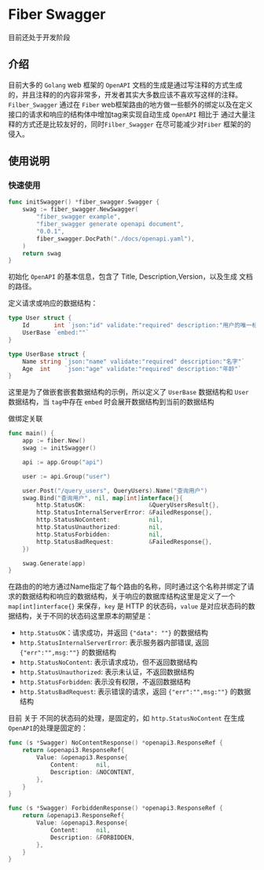 # Fiber Swagger

目前还处于开发阶段

## 介绍

目前大多的 `Golang` web 框架的 `OpenAPI` 文档的生成是通过写注释的方式生成的，并且注释的的内容非常多，开发者其实大多数应该不喜欢写这样的注释。`Filber_Swagger` 通过在 `Fiber` web框架路由的地方做一些额外的绑定以及在定义接口的请求和响应的结构体中增加tag来实现自动生成 `OpenAPI` 相比于 通过大量注释的方式还是比较友好的，同时`Filber_Swagger` 在尽可能减少对`Fiber` 框架的的侵入。

## 使用说明

### 快速使用

```Go
func initSwagger() *fiber_swagger.Swagger {
	swag := fiber_swagger.NewSwagger(
		"fiber_swagger example",
		"fiber_swagger generate openapi document",
		"0.0.1",
		fiber_swagger.DocPath("./docs/openapi.yaml"),
	)
	return swag
}
```

初始化 `OpenAPI` 的基本信息，包含了 Title, Description,Version，以及生成 文档的路径。

定义请求或响应的数据结构：

```Go
type User struct {
	Id       int `json:"id" validate:"required" description:"用户的唯一标识"`
	UserBase `embed:""`
}

type UserBase struct {
	Name string `json:"name" validate:"required" description:"名字"`
	Age  int    `json:"age" validate:"required" description:"年龄"`
}
```

这里是为了做嵌套嵌套数据结构的示例，所以定义了 `UserBase` 数据结构和 `User` 数据结构，当 `tag`中存在 `embed` 时会展开数据结构到当前的数据结构

做绑定关联

```Go
func main() {
	app := fiber.New()
	swag := initSwagger()

	api := app.Group("api")

	user := api.Group("user")

	user.Post("/query_users", QueryUsers).Name("查询用户")
	swag.Bind("查询用户", nil, map[int]interface{}{
		http.StatusOK:                  &QueryUsersResult{},
		http.StatusInternalServerError: &FailedResponse{},
		http.StatusNoContent:           nil,
		http.StatusUnauthorized:        nil,
		http.StatusForbidden:           nil,
		http.StatusBadRequest:          &FailedResponse{},
	})

	swag.Generate(app)
}
```

在路由的的地方通过Name指定了每个路由的名称，同时通过这个名称并绑定了请求的数据结构和响应的数据结构，关于响应的数据库结构这里是定义了一个 `map[int]interface{}` 来保存，`key` 是 HTTP 的状态码，`value` 是对应状态码的数据结构，关于不同的状态码这里原本的期望是：

- `http.StatusOK`：请求成功，并返回 `{"data": ""}` 的数据结构
- `http.StatusInternalServerError`: 表示服务器内部错误, 返回 `{"err":"",msg:""}` 的数据结构
- `http.StatusNoContent`: 表示请求成功，但不返回数据结构
- `http.StatusUnauthorized`: 表示未认证，不返回数据结构
- `http.StatusForbidden`: 表示没有权限，不返回数据结构
- `http.StatusBadRequest`: 表示错误的请求，返回 `{"err":"",msg:""}` 的数据结构

目前 关于 不同的状态码的处理，是固定的，如 `http.StatusNoContent` 在生成 `OpenAPI`的处理是固定的：

```Go
func (s *Swagger) NoContentResponse() *openapi3.ResponseRef {
	return &openapi3.ResponseRef{
		Value: &openapi3.Response{
			Content:     nil,
			Description: &NOCONTENT,
		},
	}
}

func (s *Swagger) ForbiddenResponse() *openapi3.ResponseRef {
	return &openapi3.ResponseRef{
		Value: &openapi3.Response{
			Content:     nil,
			Description: &FORBIDDEN,
		},
	}
}
```
